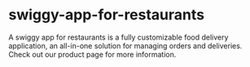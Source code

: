 # swiggy-app-for-restaurants
A swiggy app for restaurants is a fully customizable food delivery application, an all-in-one solution for managing orders and deliveries. Check out our product page for more information.
